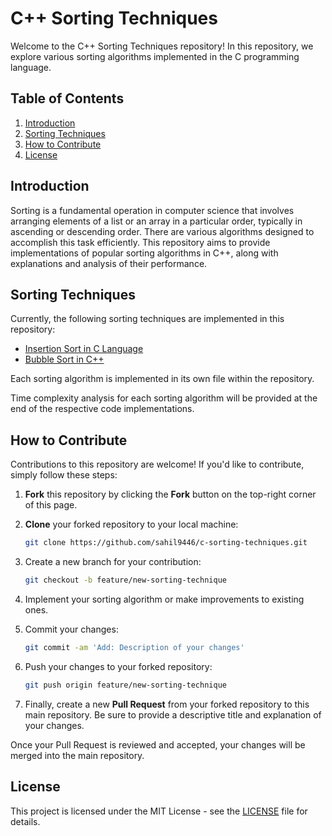 # C++ Sorting Techniques

Welcome to the C++ Sorting Techniques repository! In this repository, we explore various sorting algorithms implemented in the C programming language.

## Table of Contents

1. [Introduction](#introduction)
2. [Sorting Techniques](#sorting-techniques)
3. [How to Contribute](#how-to-contribute)
4. [License](#license)

## Introduction

Sorting is a fundamental operation in computer science that involves arranging elements of a list or an array in a particular order, typically in ascending or descending order. There are various algorithms designed to accomplish this task efficiently. This repository aims to provide implementations of popular sorting algorithms in C++, along with explanations and analysis of their performance.

## Sorting Techniques

Currently, the following sorting techniques are implemented in this repository:
- [Insertion Sort in C Language](insertion_Sorting.c)
- [Bubble Sort in C++](Bubble%20Sort/)

Each sorting algorithm is implemented in its own file within the repository.

Time complexity analysis for each sorting algorithm will be provided at the end of the respective code implementations.

## How to Contribute

Contributions to this repository are welcome! If you'd like to contribute, simply follow these steps:

1. **Fork** this repository by clicking the **Fork** button on the top-right corner of this page.
2. **Clone** your forked repository to your local machine:

    ```bash
    git clone https://github.com/sahil9446/c-sorting-techniques.git
    ```

3. Create a new branch for your contribution:

    ```bash
    git checkout -b feature/new-sorting-technique
    ```

4. Implement your sorting algorithm or make improvements to existing ones.
5. Commit your changes:

    ```bash
    git commit -am 'Add: Description of your changes'
    ```

6. Push your changes to your forked repository:

    ```bash
    git push origin feature/new-sorting-technique
    ```

7. Finally, create a new **Pull Request** from your forked repository to this main repository. Be sure to provide a descriptive title and explanation of your changes.

Once your Pull Request is reviewed and accepted, your changes will be merged into the main repository.

## License

This project is licensed under the MIT License - see the [LICENSE](LICENSE) file for details.
